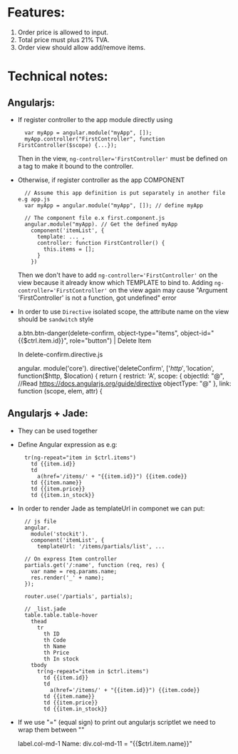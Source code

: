 # Features:
1. Order price is allowed to input.
2. Total price must plus 21% TVA.
3. Order view should allow add/remove items.

# Technical notes:
## Angularjs:
- If register controller to the app module directly using 

        var myApp = angular.module("myApp", []);
        myApp.controller("FirstController", function FirstController($scope) {...});

  Then in the view, `ng-controller='FirstController'` must be defined on a tag to make it bound to the controller.

- Otherwise, if register controller as the app COMPONENT

        // Assume this app definition is put separately in another file e.g app.js
        var myApp = angular.module("myApp", []); // define myApp
        
        // The component file e.x first.component.js
        angular.module("myApp). // Get the defined myApp
          component('itemList', {
            template: ... ,
            controller: function FirstController() {
              this.items = [];
            }
          })

  Then we don't have to add `ng-controller='FirstController'` on the view because it already know which TEMPLATE to bind to.
  Adding `ng-controller='FirstController'` on the view again may cause "Argument 'FirstController' is not a function, got undefined" error

- In order to use `Directive` isolated scope, the attribute name on the view should be `sandwitch` style

    a.btn.btn-danger(delete-confirm,
      object-type="items",
      object-id="{{$ctrl.item.id}}",
      role="button")
      | Delete Item

  In delete-confirm.directive.js

    angular.
      module('core').
      directive('deleteConfirm', ['$http', '$location', function($http, $location) {
        return {
          restrict: 'A',
          scope: {
            objectId: "@", //Read https://docs.angularjs.org/guide/directive
            objectType: "@"
          },
          link: function (scope, elem, attr) {

## Angularjs + Jade:
- They can be used together
- Define Angular expression as e.g:

        tr(ng-repeat="item in $ctrl.items")
          td {{item.id}}
          td
            a(href='/items/' + "{{item.id}}") {{item.code}}
          td {{item.name}}
          td {{item.price}}
          td {{item.in_stock}}

- In order to render Jade as templateUrl in componet we can put:

        // js file
        angular.
          module('stockit').
          component('itemList', {
            templateUrl: '/items/partials/list', ...

        // On express Item controller
        partials.get('/:name', function (req, res) {
          var name = req.params.name;
          res.render('_' + name);
        });
        
        router.use('/partials', partials);

        // _list.jade
        table.table.table-hover
          thead
            tr
              th ID
              th Code
              th Name
              th Price
              th In stock
          tbody
            tr(ng-repeat="item in $ctrl.items")
              td {{item.id}}
              td
                a(href='/items/' + "{{item.id}}") {{item.code}}
              td {{item.name}}
              td {{item.price}}
              td {{item.in_stock}}

- If we use "=" (equal sign) to print out angularjs scriptlet we need to wrap them between ""

    label.col-md-1 Name:
    div.col-md-11
      = "{{$ctrl.item.name}}"
